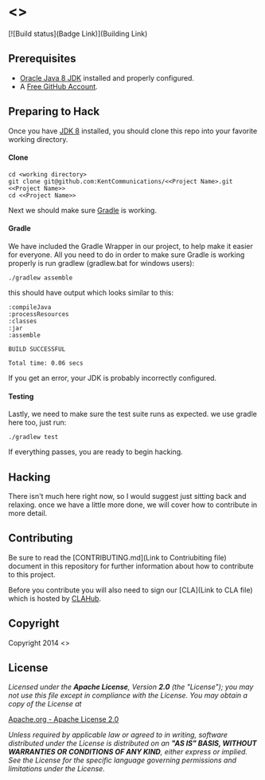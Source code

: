 <<Project Name>>
================

[![Build status](Badge Link)](Building Link)

Prerequisites
-------------

  - [Oracle Java 8 JDK](http://www.oracle.com/technetwork/java/javase/downloads/jdk8-downloads-2133151.html)
  installed and properly configured.
  - A [Free GitHub Account](https://github.com/signup/free).

Preparing to Hack
-----------------

Once you have [JDK 8](http://www.oracle.com/technetwork/java/javase/overview/index.html) installed,
you should clone this repo into your favorite working directory.

#### Clone

    cd <working directory>
    git clone git@github.com:KentCommunications/<<Project Name>.git <<Project Name>>
    cd <<Project Name>>

Next we should make sure [Gradle](http://www.gradle.org/) is working.

#### Gradle

We have included the Gradle Wrapper in our project, to help make it easier for everyone.
All you need to do in order to make sure Gradle is working properly is run gradlew 
(gradlew.bat for windows users):

    ./gradlew assemble

this should have output which looks similar to this:

    :compileJava
    :processResources
    :classes
    :jar
    :assemble

    BUILD SUCCESSFUL

    Total time: 0.06 secs

If you get an error, your JDK is probably incorrectly configured.

#### Testing

Lastly, we need to make sure the test suite runs as expected. we use gradle here too, just run:

    ./gradlew test

If everything passes, you are ready to begin hacking.

Hacking
-------

There isn't much here right now, so I would suggest just sitting back and relaxing.
once we have a little more done, we will cover how to contribute in more detail.

Contributing
------------

Be sure to read the [CONTRIBUTING.md](Link to Contriubiting file)
document in this repository for further information about how to contribute to this project.

Before you contribute you will also need to sign our [CLA](Link to CLA file)
which is hosted by [CLAHub](https://www.clahub.com/).

Copyright
---------

Copyright 2014 <<Organization>>

License
-------

*Licensed under the __Apache License__, Version __2.0__ (the "License");
you may not use this file except in compliance with the License.
You may obtain a copy of the License at*

[Apache.org - Apache License 2.0](http://www.apache.org/licenses/LICENSE-2.0)

*Unless required by applicable law or agreed to in writing, software
distributed under the License is distributed on an __"AS IS" BASIS,
WITHOUT WARRANTIES OR CONDITIONS OF ANY KIND__, either express or implied.
See the License for the specific language governing permissions and
limitations under the License.*
